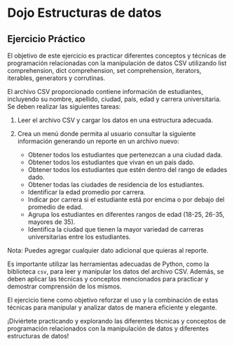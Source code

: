 # Dojo Estructuras de datos

## Ejercicio Práctico

El objetivo de este ejercicio es practicar diferentes conceptos y técnicas de programación relacionadas con la manipulación de datos CSV utilizando list comprehension, dict comprehension, set comprehension, iterators, iterables, generators y corrutinas.

El archivo CSV proporcionado contiene información de estudiantes, incluyendo su nombre, apellido, ciudad, país, edad y carrera universitaria. Se deben realizar las siguientes tareas:

1. Leer el archivo CSV y cargar los datos en una estructura adecuada.

2. Crea un menú donde permita al usuario consultar la siguiente información generando un reporte en un archivo nuevo:
	- Obtener todos los estudiantes que pertenezcan a una ciudad dada.
	- Obtener todos los estudiantes que vivan en un país dado.
	- Obtener todos los estudiantes que estén dentro del rango de edades dado.
	- Obtener todas las ciudades de residencia de los estudiantes.
	- Identificar la edad promedio por carrera.
	- Indicar por carrera si el estudiante está por encima o por debajo del promedio de edad.
	- Agrupa los estudiantes en diferentes rangos de edad (18-25, 26-35, mayores de 35).
	- Identifica la ciudad que tienen la mayor variedad de carreras universitarias entre los estudiantes.

Nota: Puedes agregar cualquier dato adicional que quieras al reporte.

Es importante utilizar las herramientas adecuadas de Python, como la biblioteca `csv`, para leer y manipular los datos del archivo CSV. Además, se deben aplicar las técnicas y conceptos mencionados para practicar y demostrar comprensión de los mismos.

El ejercicio tiene como objetivo reforzar el uso y la combinación de estas técnicas para manipular y analizar datos de manera eficiente y elegante.

¡Diviértete practicando y explorando las diferentes técnicas y conceptos de programación relacionados con la manipulación de datos y diferentes estructuras de datos!
